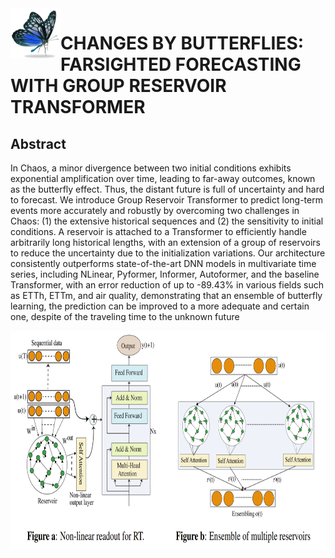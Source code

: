<img align="left" width="80" height="80" alt="Md Kowsher" src="assets/title.png"/>

#  CHANGES BY BUTTERFLIES: FARSIGHTED FORECASTING WITH GROUP RESERVOIR TRANSFORMER
## Abstract
In Chaos, a minor divergence between two initial conditions exhibits exponential amplification over time, leading to far-away outcomes, known as the butterfly effect. Thus, the distant future is full of uncertainty and hard to forecast.   We introduce Group Reservoir Transformer to predict long-term events more accurately and robustly by overcoming two challenges in Chaos:  (1) the extensive historical sequences and (2) the sensitivity to initial conditions. A reservoir is attached to a Transformer to efficiently handle arbitrarily long historical lengths, with an extension of a group of reservoirs to reduce the uncertainty due to the initialization variations.  Our architecture consistently outperforms state-of-the-art DNN models in multivariate time series, including NLinear, Pyformer, Informer, Autoformer, and the baseline Transformer, with an error reduction of up to -89.43\% in various fields such as ETTh, ETTm, and air quality, demonstrating that an ensemble of butterfly learning, the prediction can be improved to a more adequate and certain one, despite of the traveling time to the unknown future

<img align="left" width="550" height="350" alt="Md Kowsher" src="assets/method.png"/>
